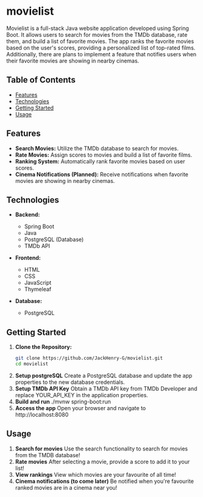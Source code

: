 # movielist

Movielist is a full-stack Java website application developed using Spring Boot. It allows users to search for movies from the TMDb database, rate them, and build a list of favorite movies. The app ranks the favorite movies based on the user's scores, providing a personalized list of top-rated films. Additionally, there are plans to implement a feature that notifies users when their favorite movies are showing in nearby cinemas.

## Table of Contents

- [Features](#features)
- [Technologies](#technologies)
- [Getting Started](#getting-started)
- [Usage](#usage)

## Features

- **Search Movies:** Utilize the TMDb database to search for movies.
- **Rate Movies:** Assign scores to movies and build a list of favorite films.
- **Ranking System:** Automatically rank favorite movies based on user scores.
- **Cinema Notifications (Planned):** Receive notifications when favorite movies are showing in nearby cinemas.

## Technologies

- **Backend:**

  - Spring Boot
  - Java
  - PostgreSQL (Database)
  - TMDb API

- **Frontend:**

  - HTML
  - CSS
  - JavaScript
  - Thymeleaf

- **Database:**
  - PostgreSQL

## Getting Started

1. **Clone the Repository:**
   ```bash
   git clone https://github.com/JackHenry-G/movielist.git
   cd movielist
   ```
2. **Setup postgreSQL**
   Create a PostgreSQL database and update the app properties to the new database credentials.
3. **Setup TMDb API Key**
   Obtain a TMDb API key from TMDb Developer and replace YOUR_API_KEY in the application properties.
4. **Build and run**
   ./mvnw spring-boot:run
5. **Access the app**
   Open your browser and navigate to http://localhost:8080

## Usage

1. **Search for movies**
   Use the search functionality to search for movies from the TMDB database!
2. **Rate movies**
   After selecting a movie, provide a score to add it to your list!
3. **View rankings**
   View which movies are your favourite of all time!
4. **Cinema notifications (to come later)**
   Be notified when you're favourite ranked movies are in a cinema near you!
